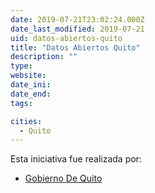 ```yaml
---
date: 2019-07-21T23:02:24.000Z
date_last_modified: 2019-07-21
uid: datos-abiertos-quito
title: "Datos Abiertos Quito"
description: ""
type: 
website: 
date_ini: 
date_end: 
tags:

cities: 
  - Quito
---
```


Esta iniciativa fue realizada por:

- [Gobierno De Quito](/organizaciones/gobierno-de-quito)
